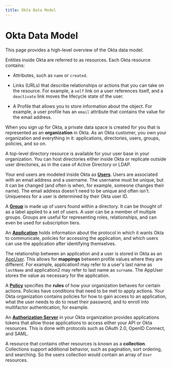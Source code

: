 ```yaml
---
title: Okta Data Model
---
```


# Okta Data Model

This page provides a high-level overview of the Okta data model.

Entities inside Okta are referred to as resources. Each Okta resource contains:

* Attributes, such as `name` or `created`.

* Links (URLs) that describe relationships or actions that you can take on the resource. For example, a `self` link on a user references itself, and a `deactivate` link moves the lifecycle state of the user.

* A Profile that allows you to store information about the object. For example, a user profile has an `email` attribute that contains the value for the email address.

When you sign up for Okta, a private data space is created for you that is represented as an **organization** in Okta. As an Okta customer, you own your organization and everything in it: applications, directories, users, groups, policies, and so on.

A top-level directory resource is available for your user base in your organization. You can host directories either inside Okta or replicate outside user directories, as in the case of Active Directory or LDAP.

Your end users are modeled inside Okta as [**Users**](/docs/references/api/users/). Users are associated with an email address and a username. The username must be unique, but it can be changed (and often is when, for example, someone changes their name). The email address doesn't need to be unique and often isn't. Uniqueness for a user is determined by their Okta user ID.

A [**Group**](/docs/references/api/groups/) is made up of users found within a directory. It can be thought of as a label applied to a set of users. A user can be a member of multiple groups. Groups are useful for representing roles, relationships, and can even be used for subscription tiers.

An [**Application**](/docs/references/api/apps/) holds information about the protocol in which it wants Okta to communicate, policies for accessing the application, and which users can use the application after identifying themselves.

The relationship between an application and a user is stored in Okta as an [AppUser](/docs/references/api/apps/#assign-user-to-application-for-sso). This allows for **mappings** between profile values where they are different. For example, application1 may refer to a user's last name as `lastName` and application2 may refer to last name as `surname`. The AppUser stores the value as necessary for the application.

A [**Policy**](/docs/references/api/policy/) specifies the **rules** of how your organization behaves for certain actions. Policies have conditions that need to be met to apply actions. Your Okta organization contains policies for how to gain access to an application, what the user needs to do to reset their password, and to enroll into multifactor authentication, for example.

An [**Authorization Server**](/docs/references/api/authorization-servers/) in your Okta organization provides applications tokens that allow those applications to access either your API or Okta resources. This is done with protocols such as OAuth 2.0, OpenID Connect, and SAML.

A resource that contains other resources is known as a **collection**. Collections support additional behavior, such as pagination, sort ordering, and searching. So the users collection would contain an array of `User` resources.
